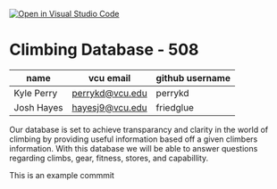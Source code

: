 [![Open in Visual Studio Code](https://classroom.github.com/assets/open-in-vscode-c66648af7eb3fe8bc4f294546bfd86ef473780cde1dea487d3c4ff354943c9ae.svg)](https://classroom.github.com/online_ide?assignment_repo_id=8475423&assignment_repo_type=AssignmentRepo)
# Climbing Database - 508

| **name**   	| **vcu email**   	| **github username** 	|
|------------	|-----------------	|---------------------	|
| Kyle Perry 	| perrykd@vcu.edu 	| perrykd             	|
| Josh Hayes 	| hayesj9@vcu.edu 	| friedglue           	|


Our database is set to achieve transparancy and clarity in the world of climbing by providing useful information based off a given climbers 
information. With this database we will be able to answer questions regarding climbs, gear, fitness, stores, and capabillity.

This is an example commmit